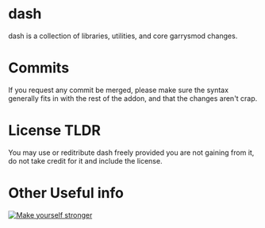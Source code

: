 # dash
dash is a collection of libraries, utilities, and core garrysmod changes.

# Commits
If you request any commit be merged, please make sure the syntax generally fits in with the rest of the addon, and that the changes aren't crap.

# License TLDR
You may use or reditribute dash freely provided you are not gaining from it, do not take credit for it and include the license.

# Other Useful info
[![Make yourself stronger](http://img.youtube.com/vi/PsO6ZnUZI0g/maxresdefault.jpg)](http://www.youtube.com/watch?v=PsO6ZnUZI0g)
